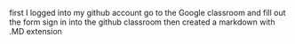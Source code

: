 first I logged into my github account 
go to the Google classroom and fill out the form
sign in into the github classroom
then created a markdown with .MD extension
